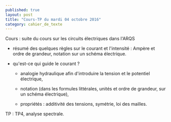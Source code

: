 ```yaml
---
published: true
layout: post
title: "Cours-TP du mardi 04 octobre 2016"
category: cahier_de_texte
---
```

Cours : suite du cours sur les circuits électriques dans l'ARQS

- résumé des quelques règles sur le courant et l'intensité : Ampère et ordre de grandeur, notation sur un schéma électrique.

- qu'est-ce qui guide le courant ? 
 
  - analogie hydraulique afin d'introduire la tension et le potentiel électrique, 

  - notation (dans les formules littérales, unités et ordre de grandeur, sur un schéma électrique),

  - propriétés : additivité des tensions, symétrie, loi des mailles.

TP : TP4, analyse spectrale.
